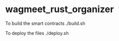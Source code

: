 # wagmeet_rust_organizer


To build the smart contracts 
./build.sh


To deploy the files
./deploy.sh 